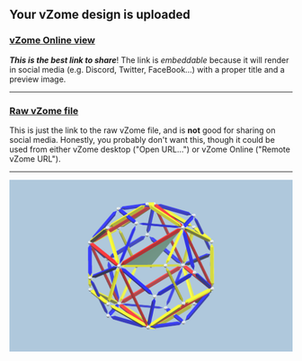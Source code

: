 ## Your vZome design is uploaded

### [vZome Online view][embed]

***This is the best link to share***!  The link is *embeddable* because it will render in social media (e.g. Discord, Twitter, FaceBook...) with a proper title and a preview image.

---

### [Raw vZome file][raw]

This is just the link to the raw vZome file, and is **not** good for
sharing on social media.
Honestly, you probably don't want this, though it could be used from either
vZome desktop ("Open URL...") or vZome Online ("Remote vZome URL").

---

![Image](<hull-twin-dodec-from-Sixth-of-Two-Dodecahedra-with mirror-plane.png>)


[embed]: <https://vzome.com/app/embed.py?url=https://raw.githubusercontent.com/John-Kostick/vzome-sharing/main/2021/11/29/15-51-09-hull-twin-dodec-from-Sixth-of-Two-Dodecahedra-with%2Bmirror-plane/hull-twin-dodec-from-Sixth-of-Two-Dodecahedra-with+mirror-plane.vZome>
[raw]: <https://raw.githubusercontent.com/John-Kostick/vzome-sharing/main/2021/11/29/15-51-09-hull-twin-dodec-from-Sixth-of-Two-Dodecahedra-with+mirror-plane/hull-twin-dodec-from-Sixth-of-Two-Dodecahedra-with mirror-plane.vZome>
